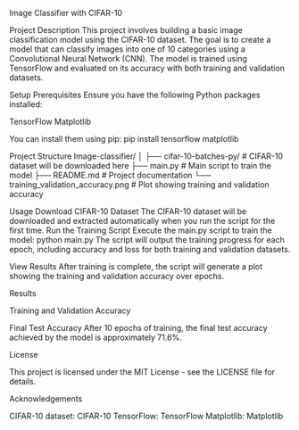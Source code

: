 Image Classifier with CIFAR-10

Project Description
This project involves building a basic image classification model using the CIFAR-10 dataset. The goal is to create a model that can classify images into one of 10 categories using a Convolutional Neural Network (CNN). The model is trained using TensorFlow and evaluated on its accuracy with both training and validation datasets.

Setup
Prerequisites
Ensure you have the following Python packages installed:

TensorFlow
Matplotlib

You can install them using pip:
pip install tensorflow matplotlib

Project Structure
Image-classifier/
│
├── cifar-10-batches-py/          # CIFAR-10 dataset will be downloaded here
├── main.py                       # Main script to train the model
├── README.md                     # Project documentation
└── training_validation_accuracy.png  # Plot showing training and validation accuracy

Usage
Download CIFAR-10 Dataset
The CIFAR-10 dataset will be downloaded and extracted automatically when you run the script for the first time.
Run the Training Script
Execute the main.py script to train the model:
python main.py
The script will output the training progress for each epoch, including accuracy and loss for both training and validation datasets.

View Results
After training is complete, the script will generate a plot showing the training and validation accuracy over epochs.

Results

Training and Validation Accuracy

Final Test Accuracy
After 10 epochs of training, the final test accuracy achieved by the model is approximately 71.6%.

License

This project is licensed under the MIT License - see the LICENSE file for details.

Acknowledgements

CIFAR-10 dataset: CIFAR-10
TensorFlow: TensorFlow
Matplotlib: Matplotlib

